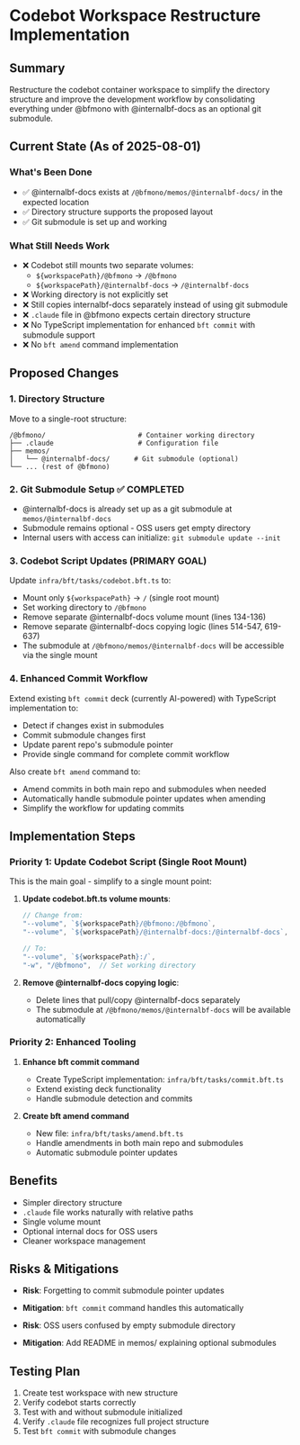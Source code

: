 # Codebot Workspace Restructure Implementation

## Summary

Restructure the codebot container workspace to simplify the directory structure
and improve the development workflow by consolidating everything under @bfmono
with @internalbf-docs as an optional git submodule.

## Current State (As of 2025-08-01)

### What's Been Done

- ✅ @internalbf-docs exists at `/@bfmono/memos/@internalbf-docs/` in the
  expected location
- ✅ Directory structure supports the proposed layout
- ✅ Git submodule is set up and working

### What Still Needs Work

- ❌ Codebot still mounts two separate volumes:
  - `${workspacePath}/@bfmono` → `/@bfmono`
  - `${workspacePath}/@internalbf-docs` → `/@internalbf-docs`
- ❌ Working directory is not explicitly set
- ❌ Still copies internalbf-docs separately instead of using git submodule
- ❌ `.claude` file in @bfmono expects certain directory structure
- ❌ No TypeScript implementation for enhanced `bft commit` with submodule
  support
- ❌ No `bft amend` command implementation

## Proposed Changes

### 1. Directory Structure

Move to a single-root structure:

```
/@bfmono/                       # Container working directory
├── .claude                     # Configuration file
├── memos/
│   └── @internalbf-docs/      # Git submodule (optional)
└── ... (rest of @bfmono)
```

### 2. Git Submodule Setup ✅ COMPLETED

- @internalbf-docs is already set up as a git submodule at
  `memos/@internalbf-docs`
- Submodule remains optional - OSS users get empty directory
- Internal users with access can initialize: `git submodule update --init`

### 3. Codebot Script Updates (PRIMARY GOAL)

Update `infra/bft/tasks/codebot.bft.ts` to:

- Mount only `${workspacePath}` → `/` (single root mount)
- Set working directory to `/@bfmono`
- Remove separate @internalbf-docs volume mount (lines 134-136)
- Remove separate @internalbf-docs copying logic (lines 514-547, 619-637)
- The submodule at `/@bfmono/memos/@internalbf-docs` will be accessible via the
  single mount

### 4. Enhanced Commit Workflow

Extend existing `bft commit` deck (currently AI-powered) with TypeScript
implementation to:

- Detect if changes exist in submodules
- Commit submodule changes first
- Update parent repo's submodule pointer
- Provide single command for complete commit workflow

Also create `bft amend` command to:

- Amend commits in both main repo and submodules when needed
- Automatically handle submodule pointer updates when amending
- Simplify the workflow for updating commits

## Implementation Steps

### Priority 1: Update Codebot Script (Single Root Mount)

This is the main goal - simplify to a single mount point:

1. **Update codebot.bft.ts volume mounts**:
   ```typescript
   // Change from:
   "--volume", `${workspacePath}/@bfmono:/@bfmono`,
   "--volume", `${workspacePath}/@internalbf-docs:/@internalbf-docs`,

   // To:
   "--volume", `${workspacePath}:/`,
   "-w", "/@bfmono",  // Set working directory
   ```

2. **Remove @internalbf-docs copying logic**:
   - Delete lines that pull/copy @internalbf-docs separately
   - The submodule at `/@bfmono/memos/@internalbf-docs` will be available
     automatically

### Priority 2: Enhanced Tooling

1. **Enhance bft commit command**
   - Create TypeScript implementation: `infra/bft/tasks/commit.bft.ts`
   - Extend existing deck functionality
   - Handle submodule detection and commits

2. **Create bft amend command**
   - New file: `infra/bft/tasks/amend.bft.ts`
   - Handle amendments in both main repo and submodules
   - Automatic submodule pointer updates

## Benefits

- Simpler directory structure
- `.claude` file works naturally with relative paths
- Single volume mount
- Optional internal docs for OSS users
- Cleaner workspace management

## Risks & Mitigations

- **Risk**: Forgetting to commit submodule pointer updates
- **Mitigation**: `bft commit` command handles this automatically

- **Risk**: OSS users confused by empty submodule directory
- **Mitigation**: Add README in memos/ explaining optional submodules

## Testing Plan

1. Create test workspace with new structure
2. Verify codebot starts correctly
3. Test with and without submodule initialized
4. Verify `.claude` file recognizes full project structure
5. Test `bft commit` with submodule changes
